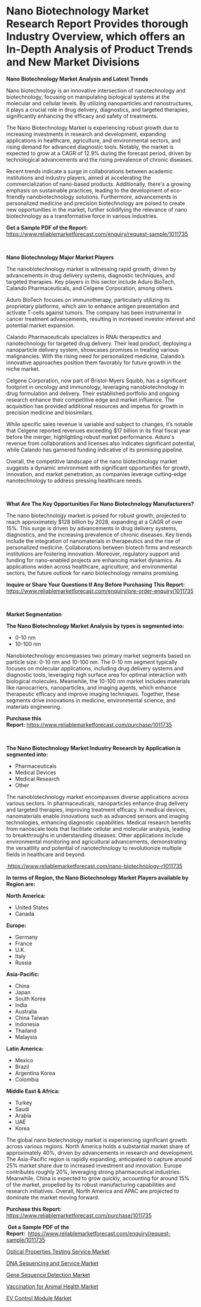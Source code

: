 <p><h1>Nano Biotechnology Market Research Report Provides thorough Industry Overview, which offers an In-Depth Analysis of Product Trends and New Market Divisions</h1></p><p><strong>Nano Biotechnology Market Analysis and Latest Trends</strong></p>
<p><p>Nano biotechnology is an innovative intersection of nanotechnology and biotechnology, focusing on manipulating biological systems at the molecular and cellular levels. By utilizing nanoparticles and nanostructures, it plays a crucial role in drug delivery, diagnostics, and targeted therapies, significantly enhancing the efficacy and safety of treatments.</p><p>The Nano Biotechnology Market is experiencing robust growth due to increasing investments in research and development, expanding applications in healthcare, agriculture, and environmental sectors, and rising demand for advanced diagnostic tools. Notably, the market is expected to grow at a CAGR of 12.9% during the forecast period, driven by technological advancements and the rising prevalence of chronic diseases.</p><p>Recent trends indicate a surge in collaborations between academic institutions and industry players, aimed at accelerating the commercialization of nano-based products. Additionally, there's a growing emphasis on sustainable practices, leading to the development of eco-friendly nanobiotechnology solutions. Furthermore, advancements in personalized medicine and precision biotechnology are poised to create new opportunities in the market, further solidifying the relevance of nano biotechnology as a transformative force in various industries.</p></p>
<p><strong>Get a Sample PDF of the Report:&nbsp;</strong> <a href="https://www.reliablemarketforecast.com/enquiry/request-sample/1011735?utm_campaign=1108&utm_medium=2&utm_source=Github&utm_content=ia&utm_term=08032025&utm_id=nano-biotechnology">https://www.reliablemarketforecast.com/enquiry/request-sample/1011735</a></p>
<p>&nbsp;</p>
<p><strong>Nano Biotechnology Major Market Players</strong></p>
<p><p>The nanobiotechnology market is witnessing rapid growth, driven by advancements in drug delivery systems, diagnostic techniques, and targeted therapies. Key players in this sector include Aduro BioTech, Calando Pharmaceuticals, and Celgene Corporation, among others.</p><p>Aduro BioTech focuses on immunotherapy, particularly utilizing its proprietary platforms, which aim to enhance antigen presentation and activate T-cells against tumors. The company has been instrumental in cancer treatment advancements, resulting in increased investor interest and potential market expansion.</p><p>Calando Pharmaceuticals specializes in RNAi therapeutics and nanotechnology for targeted drug delivery. Their lead product, deploying a nanoparticle delivery system, showcases promises in treating various malignancies. With the rising need for personalized medicine, Calando’s innovative approaches position them favorably for future growth in the niche market.</p><p>Celgene Corporation, now part of Bristol-Myers Squibb, has a significant footprint in oncology and immunology, leveraging nanobiotechnology in drug formulation and delivery. Their established portfolio and ongoing research enhance their competitive edge and market influence. The acquisition has provided additional resources and impetus for growth in precision medicine and biosimilars.</p><p>While specific sales revenue is variable and subject to changes, it’s notable that Celgene reported revenues exceeding $17 billion in its final fiscal year before the merger, highlighting robust market performance. Aduro's revenue from collaborations and licenses also indicates significant potential, while Calando has garnered funding indicative of its promising pipeline.</p><p>Overall, the competitive landscape of the nano biotechnology market suggests a dynamic environment with significant opportunities for growth, innovation, and market penetration, as companies leverage cutting-edge nanotechnology to address pressing healthcare needs.</p></p>
<p>&nbsp;</p>
<p><strong>What Are The Key Opportunities For Nano Biotechnology Manufacturers?</strong></p>
<p><p>The nano biotechnology market is poised for robust growth, projected to reach approximately $128 billion by 2028, expanding at a CAGR of over 15%. This surge is driven by advancements in drug delivery systems, diagnostics, and the increasing prevalence of chronic diseases. Key trends include the integration of nanomaterials in therapeutics and the rise of personalized medicine. Collaborations between biotech firms and research institutions are fostering innovation. Moreover, regulatory support and funding for nano-enabled projects are enhancing market dynamics. As applications widen across healthcare, agriculture, and environmental sectors, the future outlook for nano biotechnology remains promising.</p></p>
<p><strong>Inquire or Share Your Questions If Any Before Purchasing This Report:</strong> <a href="https://www.reliablemarketforecast.com/enquiry/pre-order-enquiry/1011735?utm_campaign=1108&utm_medium=2&utm_source=Github&utm_content=ia&utm_term=08032025&utm_id=nano-biotechnology">https://www.reliablemarketforecast.com/enquiry/pre-order-enquiry/1011735</a></p>
<p>&nbsp;</p>
<p><strong>Market Segmentation</strong></p>
<p><strong>The Nano Biotechnology Market Analysis by types is segmented into:</strong></p>
<p><ul><li>0-10 nm</li><li>10-100 nm</li></ul></p>
<p><p>Nanobiotechnology encompasses two primary market segments based on particle size: 0-10 nm and 10-100 nm. The 0-10 nm segment typically focuses on molecular applications, including drug delivery systems and diagnostic tools, leveraging high surface area for optimal interaction with biological molecules. Meanwhile, the 10-100 nm market includes materials like nanocarriers, nanoparticles, and imaging agents, which enhance therapeutic efficacy and improve imaging techniques. Together, these segments drive innovations in medicine, environmental science, and materials engineering.</p></p>
<p><strong>Purchase this Report:&nbsp;</strong><a href="https://www.reliablemarketforecast.com/purchase/1011735?utm_campaign=1108&utm_medium=2&utm_source=Github&utm_content=ia&utm_term=08032025&utm_id=nano-biotechnology">https://www.reliablemarketforecast.com/purchase/1011735</a></p>
<p>&nbsp;</p>
<p><strong>The Nano Biotechnology Market Industry Research by Application is segmented into:</strong></p>
<p><ul><li>Pharmaceuticals</li><li>Medical Devices</li><li>Medical Research</li><li>Other</li></ul></p>
<p><p>The nanobiotechnology market encompasses diverse applications across various sectors. In pharmaceuticals, nanoparticles enhance drug delivery and targeted therapies, improving treatment efficacy. In medical devices, nanomaterials enable innovations such as advanced sensors and imaging technologies, enhancing diagnostic capabilities. Medical research benefits from nanoscale tools that facilitate cellular and molecular analysis, leading to breakthroughs in understanding diseases. Other applications include environmental monitoring and agricultural advancements, demonstrating the versatility and potential of nanotechnology to revolutionize multiple fields in healthcare and beyond.</p></p>
<p><a href="https://www.reliablemarketforecast.com/nano-biotechnology-r1011735?utm_campaign=1108&utm_medium=2&utm_source=Github&utm_content=ia&utm_term=08032025&utm_id=nano-biotechnology">&nbsp;https://www.reliablemarketforecast.com/nano-biotechnology-r1011735</a></p>
<p><strong>In terms of Region, the Nano Biotechnology Market Players available by Region are:</strong></p>
<p>
    <p> <strong> North America: </strong>
        <ul>
            <li>United States</li>
            <li>Canada</li>
        </ul>
        </p> 
    <p> <strong> Europe: </strong>
        <ul>
            <li>Germany</li>
            <li>France</li>
            <li>U.K.</li>
            <li>Italy</li>
            <li>Russia</li>
        </ul>
        </p> 
    <p> <strong> Asia-Pacific: </strong>
        <ul>
            <li>China</li>
            <li>Japan</li>
            <li>South Korea</li>
            <li>India</li>
            <li>Australia</li>
            <li>China Taiwan</li>
            <li>Indonesia</li>
            <li>Thailand</li>
            <li>Malaysia</li>
        </ul>
        </p> 
    <p> <strong> Latin America: </strong>
        <ul>
            <li>Mexico</li>
            <li>Brazil</li>
            <li>Argentina Korea</li>
            <li>Colombia</li>
        </ul>
        </p> 
    <p> <strong> Middle East & Africa: </strong>
        <ul>
            <li>Turkey</li>
            <li>Saudi</li>
            <li>Arabia</li>
            <li>UAE</li>
            <li>Korea</li>
        </ul>
    </p>
    </p>
<p><p>The global nano biotechnology market is experiencing significant growth across various regions. North America holds a substantial market share of approximately 40%, driven by advancements in research and development. The Asia-Pacific region is rapidly expanding, anticipated to capture around 25% market share due to increased investment and innovation. Europe contributes roughly 20%, leveraging strong pharmaceutical industries. Meanwhile, China is expected to grow quickly, accounting for around 15% of the market, propelled by its robust manufacturing capabilities and research initiatives. Overall, North America and APAC are projected to dominate the market moving forward.</p></p>
<p><strong>Purchase this Report: </strong><a href="https://www.reliablemarketforecast.com/purchase/1011735?utm_campaign=1108&utm_medium=2&utm_source=Github&utm_content=ia&utm_term=08032025&utm_id=nano-biotechnology">https://www.reliablemarketforecast.com/purchase/1011735</a></p>
<p>&nbsp;<strong>Get a Sample PDF of the Report:&nbsp;&nbsp;</strong><a href="https://www.reliablemarketforecast.com/enquiry/request-sample/1011735?utm_campaign=1108&utm_medium=2&utm_source=Github&utm_content=ia&utm_term=08032025&utm_id=nano-biotechnology">https://www.reliablemarketforecast.com/enquiry/request-sample/1011735</a></p>
<p><strong></strong></p>
<p><p><a href="https://github.com/bredevasil2q/Market-Research-Report-List-1/blob/main/optical-properties-testing-service-market.md?utm_campaign=1108&utm_medium=2&utm_source=Github&utm_content=ia&utm_term=08032025&utm_id=nano-biotechnology">Optical Properties Testing Service Market</a></p><p><a href="https://github.com/nedzazollo74/Market-Research-Report-List-1/blob/main/dna-sequencing-and-service-market.md?utm_campaign=1108&utm_medium=2&utm_source=Github&utm_content=ia&utm_term=08032025&utm_id=nano-biotechnology">DNA Sequencing and Service Market</a></p><p><a href="https://github.com/hoppeellia6b/Market-Research-Report-List-1/blob/main/gene-sequence-detection-market.md?utm_campaign=1108&utm_medium=2&utm_source=Github&utm_content=ia&utm_term=08032025&utm_id=nano-biotechnology">Gene Sequence Detection Market</a></p><p><a href="https://github.com/winjelequegt/Market-Research-Report-List-1/blob/main/vaccination-for-animal-health-market.md?utm_campaign=1108&utm_medium=2&utm_source=Github&utm_content=ia&utm_term=08032025&utm_id=nano-biotechnology">Vaccination for Animal Health Market</a></p><p><a href="https://github.com/fontshatintj/Market-Research-Report-List-1/blob/main/ev-control-module-market.md?utm_campaign=1108&utm_medium=2&utm_source=Github&utm_content=ia&utm_term=08032025&utm_id=nano-biotechnology">EV Control Module Market</a></p></p>